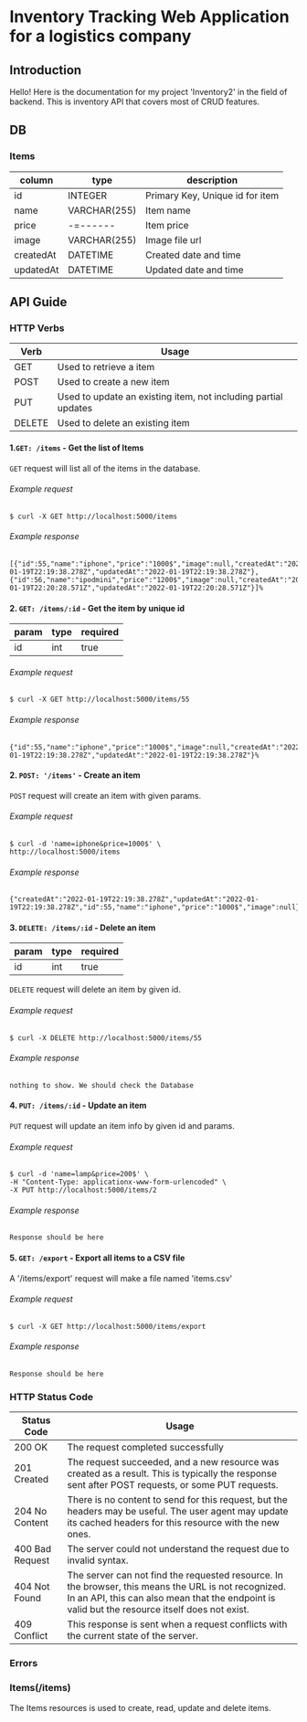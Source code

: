 # Inventory Tracking Web Application for a logistics company

## Introduction

Hello! Here is the documentation for my project 'Inventory2' in the field of backend. This is inventory API that covers most of CRUD features.

## DB

### Items

| column    | type         | description                     |
| --------- | ------------ | ------------------------------- |
| id        | INTEGER      | Primary Key, Unique id for item |
| name      | VARCHAR(255) | Item name                       |
| price     | -=------     | Item price                      |
| image     | VARCHAR(255) | Image file url                  |
| createdAt | DATETIME     | Created date and time           |
| updatedAt | DATETIME     | Updated date and time           |

## API Guide

### HTTP Verbs

| Verb   | Usage                                                          |
| ------ | -------------------------------------------------------------- |
| GET    | Used to retrieve a item                                        |
| POST   | Used to create a new item                                      |
| PUT    | Used to update an existing item, not including partial updates |
| DELETE | Used to delete an existing item                                |

#### 1.`GET: /items` - Get the list of Items

`GET` request will list all of the items in the database.

###### Example request

```
$ curl -X GET http://localhost:5000/items
```

###### Example response

```
[{"id":55,"name":"iphone","price":"1000$","image":null,"createdAt":"2022-01-19T22:19:38.278Z","updatedAt":"2022-01-19T22:19:38.278Z"},{"id":56,"name":"ipodmini","price":"1200$","image":null,"createdAt":"2022-01-19T22:20:28.571Z","updatedAt":"2022-01-19T22:20:28.571Z"}]%
```

#### 2. `GET: /items/:id` - Get the item by unique id

| param | type | required |
| ----- | ---- | -------- |
| id    | int  | true     |

###### Example request

```
$ curl -X GET http://localhost:5000/items/55
```

###### Example response

```
{"id":55,"name":"iphone","price":"1000$","image":null,"createdAt":"2022-01-19T22:19:38.278Z","updatedAt":"2022-01-19T22:19:38.278Z"}%
```

#### 2. `POST: '/items'` - Create an item

`POST` request will create an item with given params.

###### Example request

```
$ curl -d 'name=iphone&price=1000$' \
http://localhost:5000/items
```

###### Example response

```
{"createdAt":"2022-01-19T22:19:38.278Z","updatedAt":"2022-01-19T22:19:38.278Z","id":55,"name":"iphone","price":"1000$","image":null}%
```

#### 3. `DELETE: /items/:id` - Delete an item

| param | type | required |
| ----- | ---- | -------- |
| id    | int  | true     |

`DELETE` request will delete an item by given id.

###### Example request

```
$ curl -X DELETE http://localhost:5000/items/55
```

###### Example response

```
nothing to show. We should check the Database
```

#### 4. `PUT: /items/:id` - Update an item

`PUT` request will update an item info by given id and params.

###### Example request

```
$ curl -d 'name=lamp&price=200$' \
-H "Content-Type: applicationx-www-form-urlencoded" \
-X PUT http://localhost:5000/items/2
```

###### Example response

```
Response should be here
```

#### 5. `GET: /export` - Export all items to a CSV file

A '/items/export' request will make a file named 'items.csv'

###### Example request

```
$ curl -X GET http://localhost:5000/items/export
```

###### Example response

```
Response should be here
```

### HTTP Status Code

| Status Code     | Usage                                                                                                                                                                                                  |
| --------------- | ------------------------------------------------------------------------------------------------------------------------------------------------------------------------------------------------------ |
| 200 OK          | The request completed successfully                                                                                                                                                                     |
| 201 Created     | The request succeeded, and a new resource was created as a result. This is typically the response sent after POST requests, or some PUT requests.                                                      |
| 204 No Content  | There is no content to send for this request, but the headers may be useful. The user agent may update its cached headers for this resource with the new ones.                                         |
| 400 Bad Request | The server could not understand the request due to invalid syntax.                                                                                                                                     |
| 404 Not Found   | The server can not find the requested resource. In the browser, this means the URL is not recognized. In an API, this can also mean that the endpoint is valid but the resource itself does not exist. |
| 409 Conflict    | This response is sent when a request conflicts with the current state of the server.                                                                                                                   |

### Errors

### Items(/items)

The Items resources is used to create, read, update and delete items.
